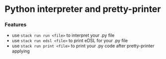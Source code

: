 # Python interpreter and pretty-printer

### Features
* use ```stack run run <file>``` to interpret your .py file
* use ```stack run edsl <file>``` to print eDSL for your .py file
* use ```stack run print <file>``` to print your .py code after pretty-printer applying